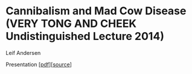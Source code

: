# Cannibalism and Mad Cow Disease (VERY TONG AND CHEEK Undistinguished Lecture 2014)

Leif Andersen

Presentation [[pdf](/presentations/cannibalism2014/cannibalism2014.pdf)][[source](https://github.com/LeifAndersen/CannibalismPresentation)]
